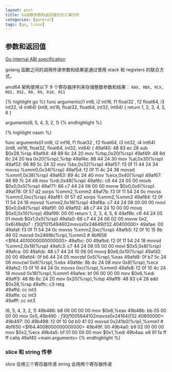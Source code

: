 ```yaml
---
layout: post
title: Go函数参数和返回值的反汇编分析
categories: [general]
tags: [go, linux]
---
```


## 参数和返回值

[Go internal ABI specification](https://go.googlesource.com/go/+/refs/heads/dev.regabi/src/cmd/compile/internal-abi.md)

golang 函数之间的调用传递参数和结果是通过使用 stack 和 registers 的联合方式。 

amd64 架构使用以下 9 个寄存器序列来存储整数参数和结果： `RAX, RBX, RCX, RDI, RSI, R8, R9, R10, R11`

{% highlight go %}
func arguments(i1 int8, i2 int16, f1 float32 , f2 float64, i3 int32, i4 int64)  (int8, int16, float32, float64, int32, int64) {
	return 1, 2, 3, 4, 5, 6
}

arguments(6, 5, 4, 3, 2, 1)
{% endhighlight %}

{% highlight nasm %}

func arguments(i1 int8, i2 int16, f1 float32 , f2 float64, i3 int32, i4 int64)  (int8, int16, float32, float64, int32, int64) {
  49af40:	48 83 ec 28          	sub    $0x28,%rsp
  49af44:	48 89 6c 24 20       	mov    %rbp,0x20(%rsp)
  49af49:	48 8d 6c 24 20       	lea    0x20(%rsp),%rbp
  49af4e:	88 44 24 30          	mov    %al,0x30(%rsp)
  49af52:	66 89 5c 24 32       	mov    %bx,0x32(%rsp)
  49af57:	f3 0f 11 44 24 34    	movss  %xmm0,0x34(%rsp)
  49af5d:	f2 0f 11 4c 24 38    	movsd  %xmm1,0x38(%rsp)
  49af63:	89 4c 24 40          	mov    %ecx,0x40(%rsp)
  49af67:	48 89 7c 24 48       	mov    %rdi,0x48(%rsp)
  49af6c:	c6 44 24 05 00       	movb   $0x0,0x5(%rsp)
  49af71:	66 c7 44 24 06 00 00 	movw   $0x0,0x6(%rsp)
  49af78:	0f 57 d2             	xorps  %xmm2,%xmm2
  49af7b:	f3 0f 11 54 24 0c    	movss  %xmm2,0xc(%rsp)
  49af81:	0f 57 d2             	xorps  %xmm2,%xmm2
  49af84:	f2 0f 11 54 24 18    	movsd  %xmm2,0x18(%rsp)
  49af8a:	c7 44 24 08 00 00 00 	movl   $0x0,0x8(%rsp)
  49af91:	00 
  49af92:	48 c7 44 24 10 00 00 	movq   $0x0,0x10(%rsp)
  49af99:	00 00 
	return 1, 2, 3, 4, 5, 6
  49af9b:	c6 44 24 05 01       	movb   $0x1,0x5(%rsp)
  49afa0:	66 c7 44 24 06 02 00 	movw   $0x2,0x6(%rsp)
  49afa7:	f3 0f 10 15 49 46 02 	movss  0x24649(%rip),%xmm2        # 4bf5f8 <$f32.40400000>
  49afae:	00 
  49afaf:	f3 0f 11 54 24 0c    	movss  %xmm2,0xc(%rsp)
  49afb5:	f2 0f 10 15 9b 46 02 	movsd  0x2469b(%rip),%xmm2        # 4bf658 <$f64.4010000000000000>
  49afbc:	00 
  49afbd:	f2 0f 11 54 24 18    	movsd  %xmm2,0x18(%rsp)
  49afc3:	c7 44 24 08 05 00 00 	movl   $0x5,0x8(%rsp)
  49afca:	00 
  49afcb:	48 c7 44 24 10 06 00 	movq   $0x6,0x10(%rsp)
  49afd2:	00 00 
  49afd4:	0f b6 44 24 05       	movzbl 0x5(%rsp),%eax
  49afd9:	0f b7 5c 24 06       	movzwl 0x6(%rsp),%ebx
  49afde:	8b 4c 24 08          	mov    0x8(%rsp),%ecx
  49afe2:	f3 0f 10 44 24 0c    	movss  0xc(%rsp),%xmm0
  49afe8:	f2 0f 10 4c 24 18    	movsd  0x18(%rsp),%xmm1
  49afee:	bf 06 00 00 00       	mov    $0x6,%edi
  49aff3:	48 8b 6c 24 20       	mov    0x20(%rsp),%rbp
  49aff8:	48 83 c4 28          	add    $0x28,%rsp
  49affc:	c3                   	retq   
  49affd:	cc                   	int3   
  49affe:	cc                   	int3   
  49afff:	cc                   	int3   

  (6, 5, 4, 3, 2, 1)
49b486:	b8 06 00 00 00       	mov    $0x6,%eax
49b48b:	bb 05 00 00 00       	mov    $0x5,%ebx
49b490:	f3 0f 10 05 64 41 02 	movss  0x24164(%rip),%xmm0        # 4bf5fc <$f32.40800000>
49b497:	00 
49b498:	f2 0f 10 0d b0 41 02 	movsd  0x241b0(%rip),%xmm1        # 4bf650 <$f64.4008000000000000>
49b49f:	00 
49b4a0:	b9 02 00 00 00       	mov    $0x2,%ecx
49b4a5:	bf 01 00 00 00       	mov    $0x1,%edi
49b4aa:	e8 91 fa ff ff       	callq  49af40 <main.arguments>
{% endhighlight %}

### slice 和 string 传参

slice 会用三个寄存器传递
string 会用两个寄存器传递
